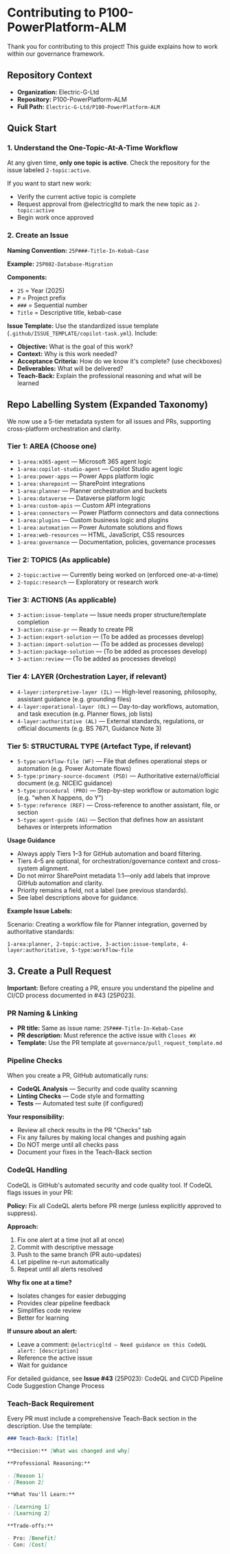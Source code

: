 # Contributing to P100-PowerPlatform-ALM

Thank you for contributing to this project! This guide explains how to work within our governance framework.

## Repository Context

- **Organization:** Electric-G-Ltd
- **Repository:** P100-PowerPlatform-ALM
- **Full Path:** `Electric-G-Ltd/P100-PowerPlatform-ALM`

## Quick Start

### 1. Understand the One-Topic-At-A-Time Workflow

At any given time, **only one topic is active**. Check the repository for the issue labeled `2-topic:active`.

If you want to start new work:

- Verify the current active topic is complete
- Request approval from @electricgltd to mark the new topic as `2-topic:active`
- Begin work once approved

### 2. Create an Issue

**Naming Convention:** `25P###-Title-In-Kebab-Case`

**Example:** `25P002-Database-Migration`

**Components:**

- `25` = Year (2025)
- `P` = Project prefix
- `###` = Sequential number
- `Title` = Descriptive title, kebab-case

**Issue Template:**
Use the standardized issue template (`.github/ISSUE_TEMPLATE/copilot-task.yml`). Include:

- **Objective:** What is the goal of this work?
- **Context:** Why is this work needed?
- **Acceptance Criteria:** How do we know it's complete? (use checkboxes)
- **Deliverables:** What will be delivered?
- **Teach-Back:** Explain the professional reasoning and what will be learned

## Repo Labelling System (Expanded Taxonomy)

We now use a 5-tier metadata system for all issues and PRs, supporting cross-platform orchestration and clarity.

### Tier 1: AREA (Choose one)

- `1-area:m365-agent` — Microsoft 365 agent logic
- `1-area:copilot-studio-agent` — Copilot Studio agent logic
- `1-area:power-apps` — Power Apps platform logic
- `1-area:sharepoint` — SharePoint integrations
- `1-area:planner` — Planner orchestration and buckets
- `1-area:dataverse` — Dataverse platform logic
- `1-area:custom-apis` — Custom API integrations
- `1-area:connectors` — Power Platform connectors and data connections
- `1-area:plugins` — Custom business logic and plugins
- `1-area:automation` — Power Automate solutions and flows
- `1-area:web-resources` — HTML, JavaScript, CSS resources
- `1-area:governance` — Documentation, policies, governance processes

### Tier 2: TOPICS (As applicable)

- `2-topic:active` — Currently being worked on (enforced one-at-a-time)
- `2-topic:research` — Exploratory or research work

### Tier 3: ACTIONS (As applicable)

- `3-action:issue-template` — Issue needs proper structure/template completion
- `3-action:raise-pr` — Ready to create PR
- `3-action:export-solution` — (To be added as processes develop)
- `3-action:import-solution` — (To be added as processes develop)
- `3-action:package-solution` — (To be added as processes develop)
- `3-action:review` — (To be added as processes develop)

### Tier 4: LAYER (Orchestration Layer, if relevant)

- `4-layer:interpretive-layer (IL)` — High-level reasoning, philosophy, assistant guidance (e.g. grounding files)
- `4-layer:operational-layer (OL)` — Day-to-day workflows, automation, and task execution (e.g. Planner flows, job lists)
- `4-layer:authoritative (AL)` — External standards, regulations, or official documents (e.g. BS 7671, Guidance Note 3)

### Tier 5: STRUCTURAL TYPE (Artefact Type, if relevant)

- `5-type:workflow-file (WF)` — File that defines operational steps or automation (e.g. Power Automate flows)
- `5-type:primary-source-document (PSD)` — Authoritative external/official document (e.g. NICEIC guidance)
- `5-type:procedural (PRO)` — Step-by-step workflow or automation logic (e.g. “when X happens, do Y”)
- `5-type:reference (REF)` — Cross-reference to another assistant, file, or section
- `5-type:agent-guide (AG)` — Section that defines how an assistant behaves or interprets information

**Usage Guidance**

- Always apply Tiers 1–3 for GitHub automation and board filtering.
- Tiers 4–5 are optional, for orchestration/governance context and cross-system alignment.
- Do not mirror SharePoint metadata 1:1—only add labels that improve GitHub automation and clarity.
- Priority remains a field, not a label (see previous standards).
- See label descriptions above for guidance.

**Example Issue Labels:**

Scenario: Creating a workflow file for Planner integration, governed by authoritative standards:

```
1-area:planner, 2-topic:active, 3-action:issue-template, 4-layer:authoritative, 5-type:workflow-file
```

## 3. Create a Pull Request

**Important:** Before creating a PR, ensure you understand the pipeline and CI/CD process documented in #43 (25P023).

### PR Naming & Linking

- **PR title:** Same as issue name: `25P###-Title-In-Kebab-Case`
- **PR description:** Must reference the active issue with `Closes #X`
- **Template:** Use the PR template at `governance/pull_request_template.md`

### Pipeline Checks

When you create a PR, GitHub automatically runs:

- **CodeQL Analysis** — Security and code quality scanning
- **Linting Checks** — Code style and formatting
- **Tests** — Automated test suite (if configured)

**Your responsibility:**

- Review all check results in the PR "Checks" tab
- Fix any failures by making local changes and pushing again
- Do NOT merge until all checks pass
- Document your fixes in the Teach-Back section

### CodeQL Handling

CodeQL is GitHub's automated security and code quality tool. If CodeQL flags issues in your PR:

**Policy:** Fix all CodeQL alerts before PR merge (unless explicitly approved to suppress).

**Approach:**

1. Fix one alert at a time (not all at once)
2. Commit with descriptive message
3. Push to the same branch (PR auto-updates)
4. Let pipeline re-run automatically
5. Repeat until all alerts resolved

**Why fix one at a time?**

- Isolates changes for easier debugging
- Provides clear pipeline feedback
- Simplifies code review
- Better for learning

**If unsure about an alert:**

- Leave a comment: `@electricgltd – Need guidance on this CodeQL alert: [description]`
- Reference the active issue
- Wait for guidance

For detailed guidance, see **Issue #43** (25P023): CodeQL and CI/CD Pipeline Code Suggestion Change Process

### Teach-Back Requirement

Every PR must include a comprehensive Teach-Back section in the description. Use the template:

```markdown
### Teach-Back: [Title]

**Decision:** [What was changed and why]

**Professional Reasoning:**

- [Reason 1]
- [Reason 2]

**What You'll Learn:**

- [Learning 1]
- [Learning 2]

**Trade-offs:**

- Pro: [Benefit]
- Con: [Cost]
```

